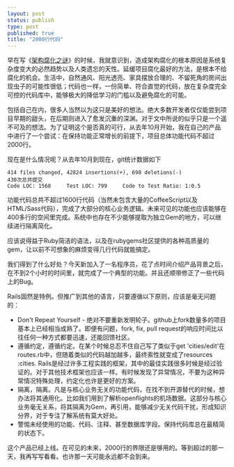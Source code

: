 ```yaml
--- 
layout: post
status: publish
type: post
published: true
title: "2000行代码"
---
```


早在写《[架构腐化之谜](http://www.infoq.com/cn/articles/cjz-architecture-corruption)》的时候，我就意识到，造成架构腐化的根本原因是系统复杂度变大的必然趋势以及人类遗忘的天性。延缓项目腐化最好的方法，是根本不给腐化的机会。生活中，自然通风、阳光透亮、家具摆放合理的、不留死角的房间出现虫子的可能性很低；代码也一样，一份简单、符合直觉的代码，放在复杂度完全可控的代码库中，能够极大的降低学习的门槛以及避免腐化的可能。

包括自己在内，很多人当然以为这只是美好的想法。绝大多数开发者仅仅能尝到项目早期的甜头，在后期则进入了愈发沉重的深渊。对于文中所说的似乎只是一个遥不可及的想法。为了证明这个是否真的可行，从去年10月开始，我在自己的产品中进行了一个尝试：在保持功能正常增长的前提下，项目总体功能代码不超过2000行。

现在是什么情况呢？从去年10月到现在，git统计数据如下

    414 files changed, 42824 insertions(+), 698 deletions(-)
    430次总共提交
    Code LOC: 1568     Test LOC: 799     Code to Test Ratio: 1:0.5

功能代码总共不超过1600行代码（当然未包含大量的CoffeeScript以及HTML/Sass代码），完成了大部分的核心业务逻辑。未来可见的功能也应该能够在400多行的空间里完成。系统中也存在不少能够提取为独立Gem的地方，可以继续进行隔离简化。

应该说得益于Ruby简洁的语法，以及在rubygems社区提供的各种高质量的gem，让以前不可想象的麻烦变得几行代码就能搞定。

我们得到了什么好处？今天新加入了一名程序员，花了点时间介绍产品背景之后，在不到2个小时的时间里，就完成了一个典型的功能。并且还顺带修正了一些代码上的Bug。

Rails固然是特例。但推广到其他的语言，只要遵循以下原则，应该是毫无问题的：

* Don't Repeat Yourself - 绝对不要重新发明轮子。github上fork数量多的项目基本上已经相当成熟了。即便有问题，fork, fix, pull request的响应时间比以往任何一种方式都要迅速，还能回馈社区。
* 遵循约定，遵循约定。在某个时候总忍不住自己写了类似于get 'cities/edit'在routes.rb中，但随着类似的代码越加越多，最终索性就变成了resources :cities. Rails是经过许多工程实践的框架，其中的最佳实践很多时候是经过验证的。对于其他技术框架也应该一样。有时候发现了异常情况，不要为这种异常情况特殊处理，约定化也许是更好的方案。
* 隔离，隔离。凡是与核心业务无关的功能代码，在找不到开源替代的时候，想办法将其通用化。比如我们用到了解析openflights的机场数据。这部分与核心业务毫无关系，将其隔离为Gem，再引用，能够减少无关代码干扰，形成知识分界，对于专注了解系统有莫大好处。
* 警惕未经使用的功能、代码、注释、甚至数据库字段。保持代码库总在最精简的状态下。


这个产品已经上线。在可见的未来，2000行的界限还是够用的。等到超过的那一天，我再写写看看。也许那一天可能永远都不会到来。